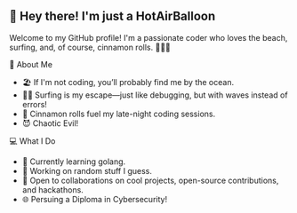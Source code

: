 ## 👋 Hey there! I'm just a HotAirBalloon

Welcome to my GitHub profile! I'm a passionate coder who loves the beach, surfing, and, of course, cinnamon rolls. 🍩🏄‍♀️

🌟 About Me
- 🏖️ If I'm not coding, you’ll probably find me by the ocean.
- 🏄‍♀️ Surfing is my escape—just like debugging, but with waves instead of errors!
- 🍥 Cinnamon rolls fuel my late-night coding sessions.
- 😈 Chaotic Evil!

💻 What I Do
- 🌱 Currently learning golang.
- 🔨 Working on random stuff I guess.
- 🤝 Open to collaborations on cool projects, open-source contributions, and hackathons.
- 🌐 Persuing a Diploma in Cybersecurity!
